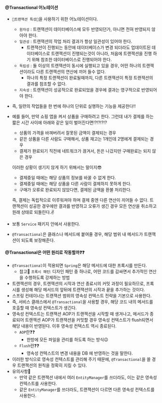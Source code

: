 #### @Transactional 어노테이션
+ `💛트랜잭션 특성💛`을 사용하기 위한 어노테이션이다.
  + `원자성` : 트랜잭션이 데이터베이스에 모두 반영되던가, 아니면 전혀 반영되지 않아야 한다.
  + `일관성` : 트랜잭션의 작업 처리 결과가 항상 일관성이 있어야 한다.
    + 트랜잭션이 진행되는 동안에 데이터베이스가 변경 되더라도 업데이트된 데이터베이스로 트랜잭션이 진행되는것이 아니라, 처음에 트랜잭션을 진행 하기 위해 참조한 데이터베이스로 진행되어야 한다.
  + `독립성` : 둘 이상의 트랜잭션이 동시에 실행되고 있을 경우, 어떤 하나의 트랜잭션이라도 다른 트랜잭션의 연산에 끼어 들수 없다.
    + 하나의 특정 트랜잭션이 완료될때까지, 다른 트랜잭션이 특정 트랜잭션의 결과를 참조할 수 없다.
  + `지속성` : 트랜잭션이 성공적으로 완료되었을 경우에 결과는 영구적으로 반영되어야 한다.
+ 즉, 일련의 작업들을 한 번에 하나의 단위로 실행하는 기능을 제공한다‼️
+ 예를 들어, 만약 쇼핑 앱을 켜서 상품을 구매하려고 한다. 그런데 내가 결제를 하는 짧은 시간 사이에 아래와 같은 일이 벌어진다면⁉️⁉️⁉️⁉️
  + 상품의 가격을 바껴버려서 잘못된 금액이 결제되는 경우
  + 같은 상품을 다른 사람도 구매해서, 상품 재고는 1개인데 2명에게 결제되는 경우
  + 결제가 완료되기 직전에 네트워크가 끊겨서, 돈은 나갔지만 구매완료는 되지 않은 경우 

  
  이러한 상황이 생기지 않게 하기 위해서는 말이지😎
  + 결제중일 때에는 해당 상품의 정보를 바꿀 수 없게 한다.
  + 결제중일 때에는 해당 상품을 다른 사람이 결제하지 못하게 한다.
  + 구매가 오류로 완료되지 않았다면, 결제된 금액을 환불 처리한다.  


  즉, 결제는 독립적으로 이루워져야 하며 결제 중엔 다른 연산이 끼어들 수 없다. 트랜잭션이 성공한 경우에만 결과를 반영하고 오류가 생긴 경우 모든 연산을 취소하고 원래 상태로 되돌린다.✌️
 
+ 보통 `Service` 패키지 안에서 사용한다.
+ `@Transactional`은 클래스나 메서드에 붙여줄 경우, 해당 범위 내 메서드가 트랜잭션이 되도록 보장해준다.

#### @Transactional은 어떤 원리로 작동할까❓❓
+ `@Transactional`이 적용되면 `Spring`은 해당 메서드에 대한 프록시를 만든다.
  + 참고📢 `프록시 패턴`: 디자인 패턴 중 하나로, 어떤 코드를 감싸면서 추가적인 연산을 수행하도록 강제하는 방법
+ 트랜잭션의 경우, 트랜잭션의 시작과 연산 종료시의 커밋 과정이 필요하므로, 프록시를 생성해 해당 메서드의 앞뒤에 트랜잭션의 시작과 끝을 추가하는 것이다.
+ 스프링 컨테이너는 트랜잭션 범위의 영속성 컨텍스트 전략을 기본으로 사용한다.
+ 즉, 서비스 클래스에서 `@Transactional`을 사용할 경우, 해당 코드 내의 메서드를 호출할 때 영속성 컨텍스트가 생긴다.
+ 영속성 컨텍스트는 트랜잭션 AOP가 트랜잭션을 시작할 때 생겨나고, 메서드가 종료되어 트랜잭션 AOP가 트랜잭션을 커밋할 경우 영속성 컨텍스트가 flush되면서 해당 내용이 반영된다. 이후 영속성 컨텍스트 역시 종료된다.
  + `AOP`란❓❓ 
    + 한방에 모든 파일을 관리를 하도록 하는 방식😉
  + `Flush`란❓❓ 
    + 영속성 컨텍스트의 변경 내용을 DB 에 반영하는 것을 말한다.
+ 이러한 방식으로 영속성 컨텍스트를 관리해 주기 때문에, `@Transactional`을 쓸 경우 트랜잭션의 원칙을 정확히 지킬 수 있다.
+ 유의사항🛑
  + 만약 같은 트랜잭션 내에서 여러 `EntityManager`를 쓰더라도, 이는 같은 영속성 컨텍스트를 사용한다.
  + 같은 `EntityManager`를 쓰더라도, 트랜잭션이 다르면 다른 영속성 컨텍스트를 사용한다.
